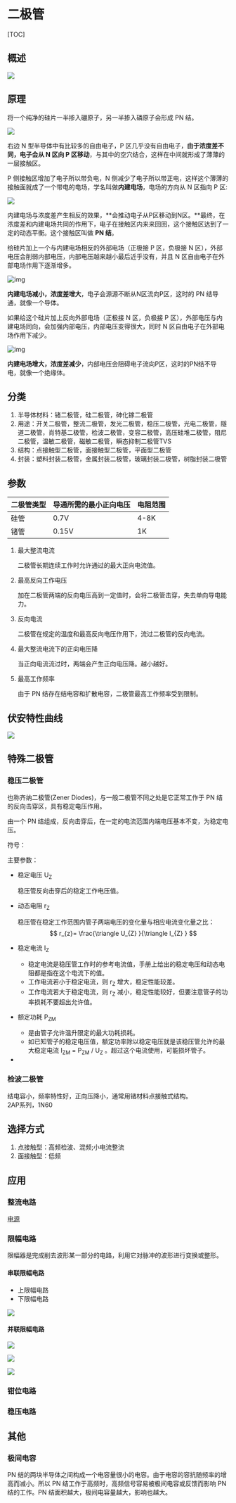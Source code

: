 # 二极管

[TOC]

## 概述

 ![](../../Images/二极管.jpg)

## 原理

将一个纯净的硅片一半掺入硼原子，另一半掺入磷原子会形成 PN 结。

 ![](../../Images/pn结.jpg)

右边 N 型半导体中有比较多的自由电子，P 区几乎没有自由电子，**由于浓度差不同，电子会从 N 区向 P 区移动**，与其中的空穴结合，这样在中间就形成了薄薄的一层接触区。

P 侧接触区增加了电子所以带负电，N 侧减少了电子所以带正电，这样这个薄薄的接触面就成了一个带电的电场，学名叫做**内建电场**，电场的方向从 N 区指向 P 区:

 ![](../../Images/pn结1.jpg)

内建电场与浓度差产生相反的效果，**会推动电子从P区移动到N区。**最终，在浓度差和内建电场共同的作用下，电子在接触区内来来回回，这个接触区达到了一定的动态平衡。这个接触区叫做 **PN 结**。

给硅片加上一个与内建电场相反的外部电场（正极接 P 区，负极接 N 区），外部电压会削弱内部电压，内部电压越来越小最后近乎没有，并且 N 区自由电子在外部电场作用下逐渐增多。

 ![img](../../Images/pn结2.jpg)

**内建电场减小，浓度差增大**，电子会源源不断从N区流向P区，这时的 PN 结导通，就像一个导体。

如果给这个硅片加上反向外部电场（正极接 N 区，负极接 P 区），外部电压与内建电场同向，会加强内部电压，内部电压变得很大，同时 N 区自由电子在外部电场作用下减少。

 ![img](../../Images/pn结3.jpg)

**内建电场增大，浓度差减少**，内部电压会阻碍电子流向P区，这时的PN结不导电，就像一个绝缘体。

## 分类

1. 半导体材料：锗二极管，硅二极管，砷化镓二极管
2. 用途：开关二极管，整流二极管，发光二极管，稳压二极管，光电二极管，隧道二极管，肖特基二极管，检波二极管，变容二极管，高压硅堆二极管，阻尼二极管，温敏二极管，磁敏二极管，瞬态抑制二极管TVS
3. 结构：点接触型二极管，面接触型二极管，平面型二极管
4. 封装：塑料封装二极管，金属封装二极管，玻璃封装二极管，树脂封装二极管  

## 参数

| 二极管类型 | 导通所需的最小正向电压 | 电阻范围 |
|------------|------------------------|----------|
| 硅管       | 0.7V                   | 4-8K     |
| 锗管       | 0.15V                  | 1K       |

1. 最大整流电流

   二极管长期连续工作时允许通过的最大正向电流值。

2. 最高反向工作电压

   加在二极管两端的反向电压高到一定值时，会将二极管击穿，失去单向导电能力。

3. 反向电流

   二极管在规定的温度和最高反向电压作用下，流过二极管的反向电流。

4. 最大整流电流下的正向电压降

   当正向电流流过时，两端会产生正向电压降。越小越好。

5. 最高工作频率

   由于 PN 结存在结电容和扩散电容，二极管最高工作频率受到限制。

## 伏安特性曲线

![](../../Images/a.png)

## 特殊二极管

### 稳压二极管

也称齐纳二极管(Zener Diodes)，与一般二极管不同之处是它正常工作于 PN 结的反向击穿区，具有稳定电压作用。

由一个 PN 结组成，反向击穿后，在一定的电流范围内端电压基本不变，为稳定电压。

符号：

主要参数：

* 稳定电压 U<sub>Z</sub>

  稳压管反向击穿后的稳定工作电压值。

* 动态电阻 r<sub>Z</sub>

  稳压管在稳定工作范围内管子两端电压的变化量与相应电流变化量之比：
  $$
  r_{z}=  \frac{\triangle U_{Z} }{\triangle I_{Z} }
  $$

* 稳定电流 I<sub>Z</sub>

  * 稳定电流是稳压管工作时的参考电流值，手册上给出的稳定电压和动态电阻都是指在这个电流下的值。
  * 工作电流若小于稳定电流，则  r<sub>Z</sub> 增大，稳定性能较差。
  * 工作电流若大于稳定电流，则  r<sub>Z</sub> 减小，稳定性能较好，但要注意管子的功率损耗不要超出允许值。

* 额定功耗 P<sub>ZM</sub>

  * 是由管子允许温升限定的最大功耗损耗。
  * 如已知管子的稳定电压值，额定功率除以稳定电压就是该稳压管允许的最大稳定电流 I<sub>ZM</sub> = P<sub>ZM</sub> / U<sub>Z</sub> 。超过这个电流使用，可能损坏管子。

* 

### 检波二极管

结电容小，频率特性好，正向压降小，通常用锗材料点接触式结构。  
2AP系列，1N60

## 选择方式
1. 点接触型：高频检波、混频;小电流整流
2. 面接触型：低频

## 应用

### 整流电路

[电源](../../强电/电源/电源.md)

### 限幅电路

限幅器是完成削去波形某一部分的电路，利用它对脉冲的波形进行变换或整形。

#### 串联限幅电路

* 上限幅电路
* 下限幅电路

![](../../Images/二极管_限幅电路.png)

#### 并联限幅电路

![](../../Images/二极管_限幅电路1.png)

![](../../Images/二极管_限幅电路2.png)

![](../../Images/二极管_限幅电路3.png)

### 钳位电路

### 稳压电路

## 其他

### 极间电容

PN 结的两块半导体之间构成一个电容量很小的电容。由于电容的容抗随频率的增高而减小。所以 PN 结工作于高频时，高频信号容易被极间电容或反馈而影响 PN 结的工作。PN 结面积越大，极间电容量越大，影响也越大。